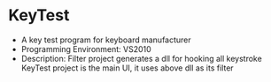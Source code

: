 KeyTest
=======

- A key test program for keyboard manufacturer
- Programming Environment: VS2010
- Description:
	 Filter project generates a dll for hooking all keystroke
	 KeyTest project is the main UI, it uses above dll as its filter
